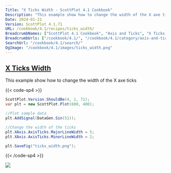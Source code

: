 ```yaml
---
Title: "X Ticks Width - ScottPlot 4.1 Cookbook"
Description: "This example show how to change the width of the X axe ticks"
Date: 2024-01-21
Version: ScottPlot 4.1.71
URL: /cookbook/4.1/recipes/ticks_width/
BreadcrumbNames: ["ScottPlot 4.1 Cookbook", "Axis and Ticks", "X Ticks Width"]
BreadcrumbUrls: ["/cookbook/4.1/", "/cookbook/4.1/category/axis-and-ticks", "/cookbook/4.1/recipes/ticks_width/"]
SearchUrl: "/cookbook/4.1/search/"
OgImage: "/cookbook/4.1/images/ticks_width.png"
---
```


<h2><a id='x-ticks-width' href='/cookbook/4.1/recipes/ticks_width/'>X Ticks Width</a></h2>

This example show how to change the width of the X axe ticks

{{< code-sp4 >}}

```cs
ScottPlot.Version.ShouldBe(4, 1, 71);
var plt = new ScottPlot.Plot(600, 400);

//Plot sample data
plt.AddSignal(DataGen.Sin(51));

//Change the width of the ticks
plt.XAxis.AxisTicks.MajorLineWidth = 5;
plt.XAxis.AxisTicks.MinorLineWidth = 2;

plt.SaveFig("ticks_width.png");
```

{{< /code-sp4 >}}

<img src='../../images/ticks_width.png' class='d-block mx-auto my-5' />



